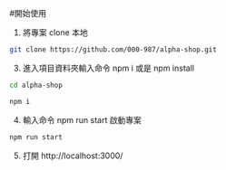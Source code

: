 #開始使用

1. 將專案 clone 本地

```bash
git clone https://github.com/000-987/alpha-shop.git
```

3. 進入項目資料夾輸入命令 npm i 或是 npm install

```bash
cd alpha-shop

npm i
```

4. 輸入命令 npm run start 啟動專案

```bash
npm run start
```

5. 打開 http://localhost:3000/
